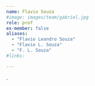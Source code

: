 ```yaml
---
name: Flavio Souza
#image: images/team/gabriel.jpg
role: prof
ex-member: false
aliases:
  - "Flavio Leandro Souza"
  - "Flavio L. Souza"
  - "F. L. Souza"
#links:

---
```


.
